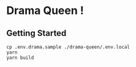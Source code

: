 # Drama Queen !

## Getting Started

```
cp .env.drama.sample ./drama-queen/.env.local
yarn
yarn build 
```
